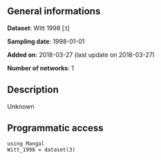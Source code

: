 ## General informations

**Dataset**: Witt 1998 [`3`]

**Sampling date**: 1998-01-01

**Added on**: 2018-03-27 (last update on 2018-03-27)

**Number of networks**: 1

## Description

Unknown

## Programmatic access

    using Mangal
    Witt_1998 = dataset(3)

